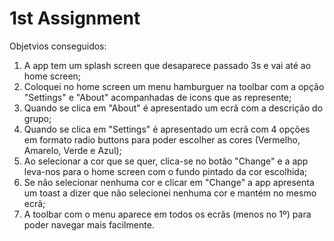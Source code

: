 # 1st Assignment

Objetvios conseguidos:

  1) A app tem um splash screen que desaparece passado 3s e vai até ao home screen;
  2) Coloquei no home screen um menu hamburguer na toolbar com a opção "Settings" e "About" acompanhadas de icons que as represente;
  3) Quando se clica em "About" é apresentado um ecrã com a descrição do grupo;
  4) Quando se clica em "Settings" é apresentado um ecrã com 4 opções em formato radio buttons para poder escolher as cores (Vermelho, Amarelo, Verde e Azul);
  5) Ao selecionar a cor que se quer, clica-se no botão "Change" e a app leva-nos para o home screen com o fundo pintado da cor escolhida;
  6) Se não selecionar nenhuma cor e clicar em "Change" a app apresenta um toast a dizer que não selecionei nenhuma cor e mantém no mesmo ecrã;
  7) A toolbar com o menu aparece em todos os ecrãs (menos no 1º) para poder navegar mais facilmente.
